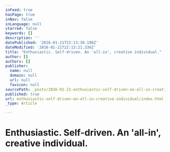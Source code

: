 ```yaml
---
inFeed: true
hasPage: true
inNav: false
inLanguage: null
starred: false
keywords: []
description: ''
datePublished: '2016-01-21T22:13:30.198Z'
dateModified: '2016-01-21T22:13:21.336Z'
title: "Enthusiastic. Self-driven. An 'all-in', creative individual."
author: []
authors: []
publisher:
  name: null
  domain: null
  url: null
  favicon: null
sourcePath: _posts/2016-01-21-enthusiastic-self-driven-an-all-in-creative-individual.md
published: true
url: enthusiastic-self-driven-an-all-in-creative-individual/index.html
_type: Article

---
```

# Enthusiastic. Self-driven. An 'all-in', creative individual.